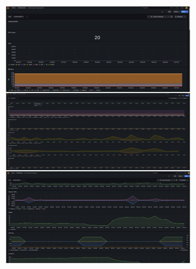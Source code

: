 ![Image alt](https://github.com/RileyTheHorizon/Linux/blob/main/Prometheus%2BGrafana/CPURAM.png)
![Image alt](https://github.com/RileyTheHorizon/Linux/blob/main/Prometheus%2BGrafana/DISK.png)
![Image alt](https://github.com/RileyTheHorizon/Linux/blob/main/Prometheus%2BGrafana/Traffic.png)
